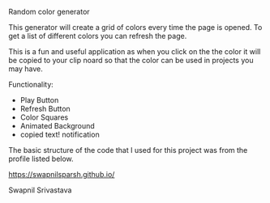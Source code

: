 Random color generator

This generator will create a grid of colors every time the page is opened.
To get a list of different colors you can refresh the page. 

This is a fun and useful application as when you click on the the color it will be copied to your clip noard so that the color can be used in projects you may have. 

Functionality: 

- Play Button
- Refresh Button
- Color Squares
- Animated Background
- copied text! notification

The basic structure of the code that I used for this project was from the profile listed below.

https://swapnilsparsh.github.io/

Swapnil Srivastava